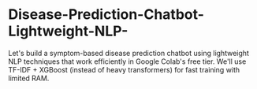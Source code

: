# Disease-Prediction-Chatbot-Lightweight-NLP-
Let's build a symptom-based disease prediction chatbot using lightweight NLP techniques that work efficiently in Google Colab's free tier. We'll use TF-IDF + XGBoost (instead of heavy transformers) for fast training with limited RAM.
